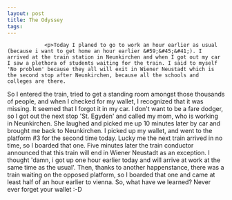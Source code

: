 ```yaml
---
layout: post
title: The Odyssey
tags:
---
```



                <p>Today I planed to go to work an hour earlier as usual (because i want to get home an hour earlier &#59;&#45;&#41;). I arrived at the train station in Neunkirchen and when I got out my car I saw a plethora of students waiting for the train. I said to myself 'No problem' because they all will exit in Wiener Neustadt which is the second stop after Neunkirchen, because all the schools and colleges are there.
So I entered the train, tried to get a standing room amongst those thousands of people, and when I checked for my wallet, I recognized that it was missing. It seemed that I forgot it in my car.
I don't want to be a fare dodger, so I got out the next stop 'St. Egyden' and called my mom, who is working in Neunkirchen. She laughed and picked me up 10 minutes later by car and brought me back to Neunkirchen. I picked up my wallet, and went to the platform #3 for the second time today. Lucky me the next train arrived in no time, so I boarded that one.
Five minutes later the train conductor announced that this train will end in Wiener Neustadt as an exception.
I thought 'damn, i got up one hour earlier today and will arrive at work at the same time as the usual'. Then, thanks to another happenstance, there was a train waiting on the opposed platform, so I boarded that one and came at least half of an hour earlier to vienna.
So, what have we learned? Never ever forget your wallet :-D</p>
